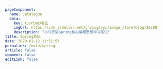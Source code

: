 ```yaml
---
pageComponent:
  name: Catalogue
  data:
    key: 《Spring》笔记
    imgUrl: https://cdn.jsdelivr.net/gh/xugaoyi/image_store/blog/20200112120340.png
    description: "小马哥讲Spring核心编程思想学习笔记"
title: Spring笔记
date: 2020-01-12 11:51:53
permalink: /note/spring
article: false
comment: false
editLink: false
---
```

